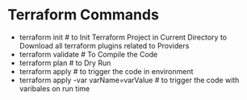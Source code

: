 # Terraform Commands
- terraform init               # to Init Terraform Project in Current Directory to Download all terraform plugins related to Providers
- terraform validate           # To Compile the Code
- terraform plan               # to Dry Run
- terraform apply              # to trigger the code in environment
- terraform apply -var varName=varValue # to trigger the code with varibales on run time